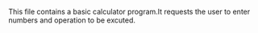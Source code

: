 This file contains a basic calculator program.It requests the user to enter numbers and operation to be excuted.
